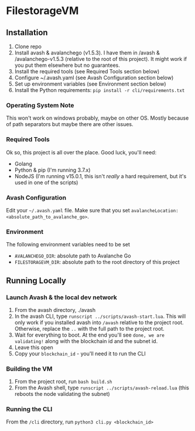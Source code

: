 # FilestorageVM

## Installation

1. Clone repo
1. Install avash & avalanchego (v1.5.3). I have them in /avash & /avalanchego-v1.5.3 (relative to the root of this project). It might work if you put them elsewhere but no guarantees.
1. Install the required tools (see Required Tools section below)
1. Configure ~/.avash.yaml (see Avash Configuration section below)
1. Set up environment variables (see Environment section below)
1. Install the Python requirements: `pip install -r cli/requirements.txt`


### Operating System Note

This won't work on windows probably, maybe on other OS. Mostly because of path separators but maybe there are other issues.


### Required Tools

Ok so, this project is all over the place. Good luck, you'll need:

- Golang
- Python & pip (I'm running 3.7.x)
- NodeJS (I'm running v15.0.1, this isn't *really* a hard requirement, but it's used in one of the scripts)


### Avash Configuration

Edit your `~/.avash.yaml` file. Make sure that you set `avalancheLocation: <absolute_path_to_avalanche_go>`.


### Environment

The following environment variables need to be set

- `AVALANCHEGO_DIR`: absolute path to Avalanche Go
- `FILESTORAGEVM_DIR`: absolute path to the root directory of this project


## Running Locally

### Launch Avash & the local dev network

1. From the avash directory, ./avash
1. In the avash CLI, type `runscript ../scripts/avash-start.lua`. This will only work if you installed avash into `/avash` relative to the project root. Otherwise, replace the `..` with the full path to the project root.
1. Wait for everything to boot. At the end you'll see `done, we are validating!` along with the blockchain id and the subnet id.
1. Leave this open
1. Copy your `blockchain_id` - you'll need it to run the CLI

### Building the VM

1. From the project root, run `bash build.sh`
1. From the Avash shell, type `runscript ../scripts/avash-reload.lua` (this reboots the node validating the subnet)

### Running the CLI

From the `/cli` directory, run `python3 cli.py <blockchain_id>`
